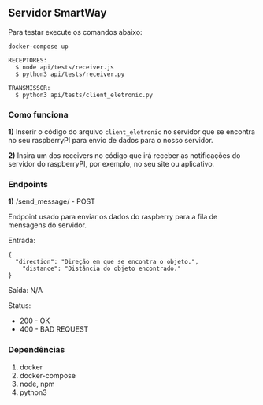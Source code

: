 ## Servidor SmartWay

Para testar execute os comandos abaixo:

```
docker-compose up

RECEPTORES:
  $ node api/tests/receiver.js
  $ python3 api/tests/receiver.py

TRANSMISSOR:
  $ python3 api/tests/client_eletronic.py
```

### Como funciona

**1)** Inserir o código do arquivo ```client_eletronic``` no
servidor que se encontra no seu raspberryPI para envio
de dados para o nosso servidor.

**2)** Insira um dos receivers no código que irá receber as notificações
do servidor do raspberryPI, por exemplo, no seu site ou aplicativo.

### Endpoints

**1)** /send_message/ - POST

Endpoint usado para enviar os dados do raspberry para
a fila de mensagens do servidor.

Entrada:

```
{
  "direction": "Direção em que se encontra o objeto.",
	"distance": "Distância do objeto encontrado."
}
```

Saída: N/A

Status:

* 200 - OK
* 400 - BAD REQUEST

### Dependências

1) docker
2) docker-compose
3) node, npm
4) python3
